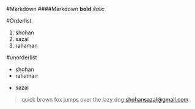 #Markdown
####Markdown
**bold**
*italic*

#Orderlist
1. shohan
2. sazal
3. rahaman

#unorderlist
* shohan
* rahaman
- sazal

>quick brown fox jumps over the lazy dog
<shohansazal@gmail.com>
